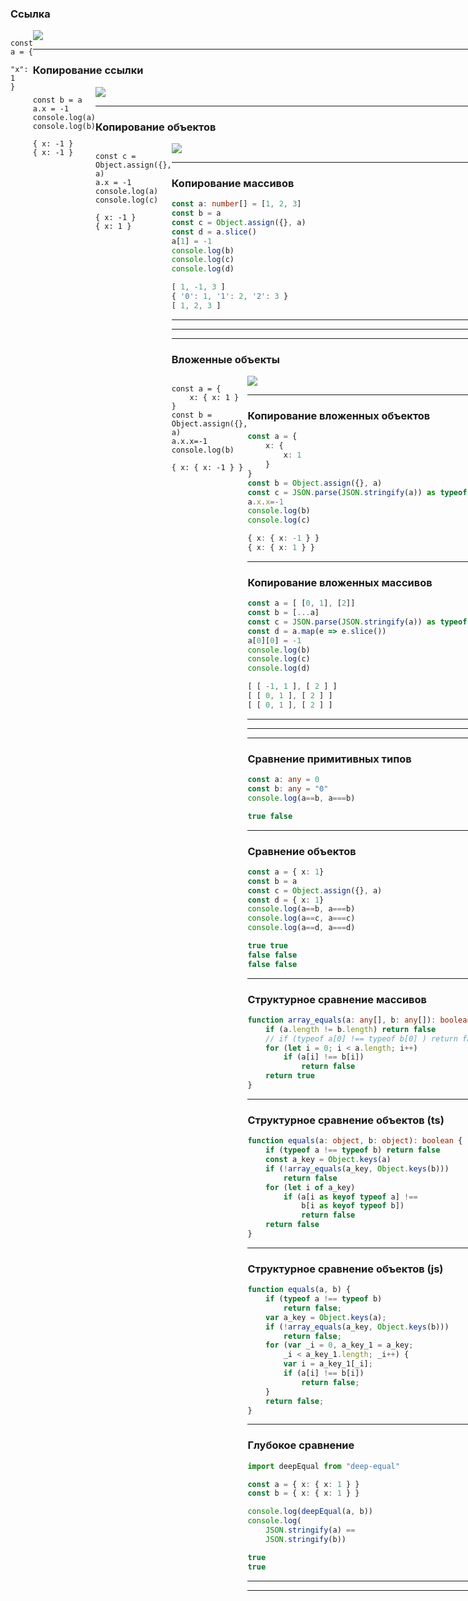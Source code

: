 ### Ссылка

<div style="display: flex;">
    <div style="flex: 2;">
<pre class="javascript"><code>const a = {
    "x": 1
}</code></pre>
    </div>
    <div style="flex: 2;">
	    <img src="ref.svg"/>
    <div>
<div>

<div class="ea_table">

---

### Копирование ссылки

<div style="display: flex;">
    <div style="flex: 2;">
<pre class="javascript"><code>const b = a
a.x = -1
console.log(a)
console.log(b)</code></pre><pre><code>{ x: -1 }
{ x: -1 }</code></pre>
    </div>
    <div style="flex: 2;">
	    <img src="copy_ref.svg"/>
    <div>
<div>

---

### Копирование объектов

<div style="display: flex;">
    <div style="flex: 2;">
<pre class="javascript"><code>const c = Object.assign({}, a)
a.x = -1
console.log(a)
console.log(c)</code></pre><pre><code>{ x: -1 }
{ x: 1 }</code></pre>
    </div>
    <div style="flex: 2;">
	    <img src="copy_obj.svg"/>
    <div>
<div>

---

### Копирование массивов

```typescript
const a: number[] = [1, 2, 3]
const b = a
const c = Object.assign({}, a)
const d = a.slice()
a[1] = -1
console.log(b)
console.log(c)
console.log(d)
```
```typescript
[ 1, -1, 3 ]
{ '0': 1, '1': 2, '2': 3 }
[ 1, 2, 3 ]
```

---

<div class='quiz' data-quiz='{ 
    "question": "Как правильно создать копию массива <code>a</code>?",    
    "answers": [
        { "isRight":true, "text":"<code>a.slice()</code>"},
        { "isRight":true, "text":"<code>[...a]</code>"},
        { "isRight":false, "text":"<code>Object.assign({}, a)</code>"},
        { "isRight":false, "text":"<code>a</code>"}
    ]
}'></div>

---

<div class='quiz' data-quiz='{ 
    "question": "Что из перечисленного размещается в динамической памяти",    
    "answers": [
        { "isRight":true, "text":"объекты"},
        { "isRight":true, "text":"массивы"},
        { "isRight":false, "text":"числа"},
        { "isRight":false, "text":"ссылки"}
    ]
}'></div>

----

### Вложенные объекты

<div style="display: flex;">
    <div style="flex: 2;">
<pre class="javascript"><code>const a = {
    x: { x: 1 }
}
const b = Object.assign({}, a)
a.x.x=-1
console.log(b)</code></pre><pre><code>{ x: { x: -1 } }</code></pre>
    </div>
    <div style="flex: 2;">
	    <img src="nested_object.svg"/>
    <div>
<div>

---

### Копирование вложенных объектов

```typescript
const a = {
    x: {
        x: 1
    }
}
const b = Object.assign({}, a)
const c = JSON.parse(JSON.stringify(a)) as typeof a
a.x.x=-1
console.log(b)
console.log(c)
```
```typescript
{ x: { x: -1 } }
{ x: { x: 1 } }
```

---

### Копирование вложенных массивов

```typescript
const a = [ [0, 1], [2]]
const b = [...a]
const c = JSON.parse(JSON.stringify(a)) as typeof a
const d = a.map(e => e.slice())
a[0][0] = -1
console.log(b)
console.log(c)
console.log(d)
```
```typescript
[ [ -1, 1 ], [ 2 ] ]
[ [ 0, 1 ], [ 2 ] ]
[ [ 0, 1 ], [ 2 ] ]
```

---

<div class='quiz' data-quiz='{ 
    "question": "Какие команды выполняют глубокое копирование массива <code>a</code>?",    
    "answers": [
        { "isRight":false, "text":"<code>a.slice()</code>"},
        { "isRight":false, "text":"<code>[...a]</code>"},
        { "isRight":true, "text":"<code>JSON.parse(JSON.stringify(a)) as typeof a</code>"},
        { "isRight":true, "text":"<code>a.map(e => e.slice())</code>"}
    ]
}'></div>

---

<div class='quiz' data-quiz='{ 
    "question": "Какие команды позволяет получить представление объекта <code>a</code> в виде строки?",    
    "answers": [
        { "isRight":true, "text":"<code>JSON.stringify(a)</code>"},
        { "isRight":false, "text":"<code>JSON.parse(a)</code>"},
        { "isRight":false, "text":"<code>String(a)</code>"},
        { "isRight":false, "text":"<code>a.toString()</code>"}
    ]
}'></div>

----

### Сравнение примитивных типов

```typescript
const a: any = 0
const b: any = "0"
console.log(a==b, a===b)
```
```typescript
true false
```

---

### Сравнение объектов

```typescript
const a = { x: 1}
const b = a
const c = Object.assign({}, a)
const d = { x: 1}
console.log(a==b, a===b)
console.log(a==c, a===c)
console.log(a==d, a===d)
```
```typescript
true true
false false
false false
```

---

### Структурное сравнение массивов

```typescript
function array_equals(a: any[], b: any[]): boolean {
    if (a.length != b.length) return false
    // if (typeof a[0] !== typeof b[0] ) return false
    for (let i = 0; i < a.length; i++)
        if (a[i] !== b[i])
            return false
    return true
}
```

---

### Структурное сравнение объектов (ts)

```typescript
function equals(a: object, b: object): boolean {
    if (typeof a !== typeof b) return false
    const a_key = Object.keys(a)
    if (!array_equals(a_key, Object.keys(b)))
        return false
    for (let i of a_key)
        if (a[i as keyof typeof a] !== 
			b[i as keyof typeof b])
            return false
    return false
}
```

---

### Структурное сравнение объектов (js)

```typescript
function equals(a, b) {
    if (typeof a !== typeof b)
        return false;
    var a_key = Object.keys(a);
    if (!array_equals(a_key, Object.keys(b)))
        return false;
    for (var _i = 0, a_key_1 = a_key;
        _i < a_key_1.length; _i++) {
        var i = a_key_1[_i];
        if (a[i] !== b[i])
            return false;
    }
    return false;
}
```

---

### Глубокое сравнение

```typescript
import deepEqual from "deep-equal"

const a = { x: { x: 1 } }
const b = { x: { x: 1 } }

console.log(deepEqual(a, b))
console.log(
    JSON.stringify(a) ==
    JSON.stringify(b))
```
```typescript
true
true
```

---

<div class='quiz' data-quiz='{ 
    "question": "Как можно получить список свойств объекта <code>a</code>?",    
    "answers": [
        { "isRight":true, "text":"<code>Object.keys(a)</code>"},
        { "isRight":false, "text":"<code>Object.assign({}, a)</code>"},
        { "isRight":false, "text":"<code>[...a]</code>"},
        { "isRight":false, "text":"<code>keyof a</code>"}
    ]
}'></div>

---

<div class='quiz' data-quiz='{ 
    "question": "Каких операторов или функций нет в JS?",    
    "answers": [
        { "isRight":true, "text":"<code>keyof</code>"},
        { "isRight":true, "text":"<code>as</code>"},
        { "isRight":false, "text":"<code>Object.keys</code>"},
        { "isRight":false, "text":"<code>typeof</code>"}
    ]
}'></div>